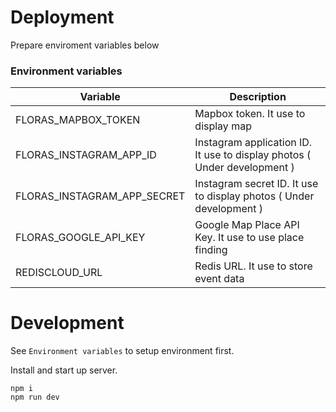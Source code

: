 

# Deployment
Prepare enviroment variables below

### Environment variables

|Variable|Description|
|---|---|
|FLORAS_MAPBOX_TOKEN|Mapbox token. It use to display map|
|FLORAS_INSTAGRAM_APP_ID|Instagram application ID. It use to display photos ( Under development )|
|FLORAS_INSTAGRAM_APP_SECRET|Instagram secret ID. It use to display photos ( Under development )|
|FLORAS_GOOGLE_API_KEY|Google Map Place API Key. It use to use place finding|
|REDISCLOUD_URL|Redis URL. It use to store event data|

# Development

See `Environment variables` to setup environment first.

Install and start up server.
```
npm i
npm run dev
```
